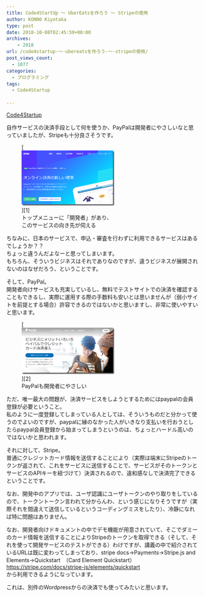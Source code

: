 ```yaml
---
title: Code4StartUp ～ UberEatsを作ろう ～ Stripeの使用
author: KONNO Kiyotaka
type: post
date: 2018-10-08T02:45:59+00:00
archives:
    - 2018
url: /code4startup-～-ubereatsを作ろう-～-stripeの使用/
post_views_count:
  - 1077
categories:
  - プログラミング
tags:
  - Code4Startup

---
```

<a href="https://code4startup.com/?ref=kiyotakakonno" target="_blank" rel="noopener">Code4Startup</a>

自作サービスの決済手段として何を使うか、PayPalは開発者にやさしいなと思っていましたが、Stripeも十分良さそうです。

<figure style="width: 244px" class="wp-caption alignnone">[<img style="display: inline; background-image: none;" title="image" src="/uploads/2018/10/image_thumb.png?resize=244%2C145&#038;ssl=1" alt="Stripe" width="244" height="145" border="0" data-recalc-dims="1" />][1]<figcaption class="wp-caption-text">トップメニューに「開発者」があり、このサービスの向き先が伺える</figcaption></figure>

ちなみに、日本のサービスで、申込・審査を行わずに利用できるサービスはあるでしょうか？？  
ちょっと違うんだよなーと思ってしまいます。  
もちろん、そういうビジネスはそれでありなのですが、違うビジネスが展開されないのはなぜだろう、ということです。

そして、PayPal。  
開発者向けサービスも充実しているし、無料でテストサイトでの決済を確認することもできるし、実際に運用する際の手数料も安いとは思いませんが（弱小サイトを前提とする場合）許容できるのではないかと思いますし、非常に使いやすいと思います。

<figure style="width: 244px" class="wp-caption alignnone">[<img style="margin: 0px; display: inline; background-image: none;" title="image" src="/uploads/2018/10/image_thumb-1.png?resize=244%2C122&#038;ssl=1" alt="paypal" width="244" height="122" border="0" data-recalc-dims="1" />][2]<figcaption class="wp-caption-text">PayPalも開発者にやさしい</figcaption></figure>

ただ、唯一最大の問題が、決済サービスをしようとするためにはpaypalの会員登録が必要ということ。  
私のように一度登録してしまっている人としては、そういうものだと分かって使うのでよいのですが、paypalに縁のなかった人がいきなり支払いを行おうとしたらpaypal会員登録から始まってしまうというのは、ちょっとハードル高いのではないかと思われます。

それに対して、Stripe。  
普通にクレジットカード情報を送信することにより（実際は端末にStripeのトークンが返されて、これをサービスに送信することで、サービスがそのトークンとサービスのAPIキーを紐づけて）決済されるので、違和感なしで決済完了できるということです。

なお、開発中のアプリでは、ユーザ認識にユーザトークンのやり取りをしているので、トークントークン言われて分からんわ、という感じになりそうですが（実際それを間違えて送信しているというコーディングミスをしたり）、冷静になれば特に問題はありません。

なお、開発者向けドキュメントの中でデモ機能が用意されていて、そこでダミーのカード情報を送信することによりStripeのトークンを取得できる（そして、それを使って開発サービスのテストができる）わけですが、講義の中で紹介されているURLは既に変わってしまっており、stripe docs→Payments→Stripe.js and Elements→Quickstart　（Card Element Quickstart）  
<a title="https://stripe.com/docs/stripe-js/elements/quickstart" href="https://stripe.com/docs/stripe-js/elements/quickstart" target="_blank" rel="noopener">https://stripe.com/docs/stripe-js/elements/quickstart</a>  
から利用できるようになっています。

これは、別件のWordpressからの決済でも使ってみたいと思います。

 [1]: /uploads/2018/10/image.png?ssl=1
 [2]: /uploads/2018/10/image-1.png?ssl=1